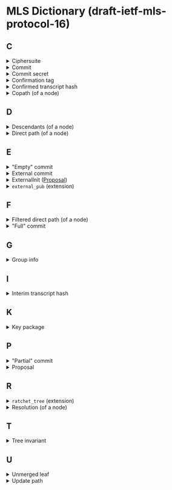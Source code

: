 # MLS Dictionary (draft-ietf-mls-protocol-16)

## C

<details>
  <summary><a name="concept_ciphersuite">Ciphersuite</a></summary>
  
  ...
  
### Ciphersuites
  
| Value           | Name                                                | R | Ref      |
|-----------------|-----------------------------------------------------|---|----------|
| 0x0000          | RESERVED                                            | - | RFC XXXX |
| 0x0001          | MLS_128_DHKEMX25519_AES128GCM_SHA256_Ed25519        | Y | RFC XXXX |
| 0x0002          | MLS_128_DHKEMP256_AES128GCM_SHA256_P256             | Y | RFC XXXX |
| 0x0003          | MLS_128_DHKEMX25519_CHACHA20POLY1305_SHA256_Ed25519 | Y | RFC XXXX |
| 0x0004          | MLS_256_DHKEMX448_AES256GCM_SHA512_Ed448            | Y | RFC XXXX |
| 0x0005          | MLS_256_DHKEMP521_AES256GCM_SHA512_P521             | Y | RFC XXXX |
| 0x0006          | MLS_256_DHKEMX448_CHACHA20POLY1305_SHA512_Ed448     | Y | RFC XXXX |
| 0x0007          | MLS_256_DHKEMP384_AES256GCM_SHA384_P384.            | Y | RFC XXXX |
| 0xf000 - 0xffff | Reserved for Private Use                            | - | RFC XXXX |

#### Ciphersuites (Composition)

| Value  | KEM    | KDF    | AEAD   | Hash   | Signature              |
|--------|--------|--------|--------|--------|------------------------|
| 0x0001 | 0x0020 | 0x0001 | 0x0001 | SHA256 | ed25519                |
| 0x0002 | 0x0010 | 0x0001 | 0x0001 | SHA256 | ecdsa_secp256r1_sha256 |
| 0x0003 | 0x0020 | 0x0001 | 0x0003 | SHA256 | ed25519                |
| 0x0004 | 0x0021 | 0x0003 | 0x0002 | SHA512 | ed448                  |
| 0x0005 | 0x0012 | 0x0003 | 0x0002 | SHA512 | ecdsa_secp521r1_sha512 |
| 0x0006 | 0x0021 | 0x0003 | 0x0003 | SHA512 | ed448                  |
| 0x0007 | 0x0011 | 0x0002 | 0x0002 | SHA384 | ecdsa_secp384r1_sha384 |

#### KEM

| Value  | KEM                        | Nsecret | Nenc | Npk | Nsk | Auth | Reference              |
|--------|----------------------------|---------|------|-----|-----|------|------------------------|
| 0x0000 | Reserved                   | N/A     | N/A  | N/A | N/A | yes  | RFC 9180               |
| 0x0010 | DHKEM(P-256, HKDF-SHA256)  | 32      | 65   | 65  | 32  | yes  | [NISTCurves], RFC 5869 |
| 0x0011 | DHKEM(P-384, HKDF-SHA384)  | 48      | 97   | 97  | 48  | yes  | [NISTCurves], RFC 5869 |
| 0x0012 | DHKEM(P-521, HKDF-SHA512)  | 64      | 133  | 133 | 66  | yes  | [NISTCurves], RFC 5869 |
| 0x0020 | DHKEM(X25519, HKDF-SHA256) | 32      | 32   | 32  | 32  | yes  | RFC 5869, RFC 7748     |
| 0x0021 | DHKEM(X448, HKDF-SHA512)   | 64      | 56   | 56  | 56  | yes  | RFC 5869, RFC 7748     |

#### Key Derivation Functions (KDFs)
  
| Value  | KDF         | Nh  | Reference |
|--------|-------------|-----|-----------|
| 0x0000 | Reserved    | N/A | RFC 9180  |
| 0x0001 | HKDF-SHA256 | 32  | RFC 5869  |
| 0x0002 | HKDF-SHA384 | 48  | RFC 5869  |
| 0x0003 | HKDF-SHA512 | 64  | RFC 5869  |

#### AEAD

| Value  | AEAD             | Nk  | Nn  | Nt  | Reference |
|--------|------------------|-----|-----|-----|-----------|
| 0x0000 | Reserved         | N/A | N/A | N/A | RFC 9180  |
| 0x0001 | AES-128-GCM      | 16  | 12  | 16  | [GCM]     |
| 0x0002 | AES-256-GCM      | 32  | 12  | 16  | [GCM]     |
| 0x0003 | ChaCha20Poly1305 | 32  | 12  | 16  | RFC 8439  |
| 0xFFFF | Export-only      | N/A | N/A | N/A | RFC 9180  |

</details>

<details>
  <summary><a name="concept_commit">Commit</a></summary>
  
...
</details>

<details>
  <summary><a name="concept_commit_secret">Commit secret</a></summary>
  
  `path_secret[n+1]`
</details>

<details>
  <summary><a name="concept_confirmation_tag">Confirmation tag</a></summary>
  
  A MAC over the [confirmed transcript hash](#concept_confirmed_transcript_hash) (calculated by using the `confirmation_key`).
  It confirms that the members of the group have arrived at the same state of the group, because the confirmed transcript hash covers every commit and (although indirectly) every proposal.
</details>

<details>
  <summary><a name="concept_confirmed_transcript_hash">Confirmed transcript hash</a></summary>
  
  A running (chained) hash over the whole history of `Commit` messages including the most recent `Commit`. 
  `Proposal`s are indirectly included through the `ProposalRef`s in the `Commit` that applied them.
  The hash of a `Commit` (and a `Proposal` to obtain a `ProposalRef`) is calculated over the `MLSAuthenticatedContent` in which it was sent.
</details>

<details>
  <summary><a name="concept_copath">Copath (of a node)</a></summary>
  
  The copath of a node is the node's sibling concatenated with the list of siblings of all the nodes in its direct path, excluding the root.
  

  ### Example (A):

```mermaid
%%{ init: { "theme": "neutral" } }%%

graph TD;
    N0("0 (A)")
    N1("1")
    N2("2 (B)")
    N3("3")
    N4("4 (C)")
    N5("5")
    N6("6 (D)")
    N7("7")
    N8("8 (E)")
    N9("9")
    N10("10 (F)")
    N11("11")
    N12("12 (G)")
    N13("13")
    N14("14 (H)")
    
    N7 --> N3
    N7 --> N11
    
    N3 --> N1
    N3 --> N5
    N11 --> N9
    N11 --> N13

    N1 --> N0
    N1 --> N2
    N5 --> N4
    N5 --> N6
    N9 --> N8
    N9 --> N10
    N13 --> N12
    N13 --> N14

    style N0 fill:#ffffff,stroke-dasharray: 5 5
    style N2 fill:#aaaaff,stroke-dasharray: 5 5
    style N5 fill:#aaaaff,stroke-dasharray: 5 5
    style N11 fill:#aaaaff,stroke-dasharray: 5 5
    style N7 fill:#ffffff,stroke-dasharray: 5 5

```
  
</details>

## D

<details>
  <summary><a name="concept_descendants">Descendants (of a node)</a></summary>
  
  ...
</details>

<details>
  <summary><a name="concept_direct_path">Direct path (of a node)</a></summary>
  
  The direct path of a root is the empty list, and of any other node is the concatenation of that node's parent along with the parent's direct path.
  
  ### Example (A):

```mermaid
%%{ init: { "theme": "neutral" } }%%

graph TD;
    N0("0 (A)")
    N1("1")
    N2("2 (B)")
    N3("3")
    N4("4 (C)")
    N5("5")
    N6("6 (D)")
    N7("7")
    N8("8 (E)")
    N9("9")
    N10("10 (F)")
    N11("11")
    N12("12 (G)")
    N13("13")
    N14("14 (H)")
    
    N7 --> N3
    N7 --> N11
    
    N3 --> N1
    N3 --> N5
    N11 --> N9
    N11 --> N13

    N1 --> N0
    N1 --> N2
    N5 --> N4
    N5 --> N6
    N9 --> N8
    N9 --> N10
    N13 --> N12
    N13 --> N14

    style N0 fill:#ffffff,stroke-dasharray: 5 5
    style N1 fill:#aaaaff,stroke-dasharray: 5 5
    style N3 fill:#aaaaff,stroke-dasharray: 5 5
    style N7 fill:#aaaaff,stroke-dasharray: 5 5
```
  
  ### Example (F)
  
```mermaid
%%{ init: { "theme": "neutral" } }%%

graph TD;
    N0("0 (A)")
    N1("1")
    N2("2 (B)")
    N3("3")
    N4("4 (C)")
    N5("5")
    N6("6 (D)")
    N7("7")
    N8("8 (E)")
    N9("9")
    N10("10 (F)")
    N11("11")
    N12("12 (G)")
    N13("13")
    N14("14 (H)")
    
    N7 --> N3
    N7 --> N11
    
    N3 --> N1
    N3 --> N5
    N11 --> N9
    N11 --> N13

    N1 --> N0
    N1 --> N2
    N5 --> N4
    N5 --> N6
    N9 --> N8
    N9 --> N10
    N13 --> N12
    N13 --> N14

    style N10 fill:#ffffff,stroke-dasharray: 5 5
    style N9 fill:#aaaaff,stroke-dasharray: 5 5
    style N11 fill:#aaaaff,stroke-dasharray: 5 5
    style N7 fill:#aaaaff,stroke-dasharray: 5 5
```
  
</details>

## E

<details>
  <summary><a name="term_empty_commit">"Empty" commit</a></summary>

  A commit that references no proposals.
</details>

<details>
  <summary><a name="concept_external_commit">External commit</a></summary>
  
  A mechanism for new members (external parties that want to become members of the group) to add themselves to a group, without requiring that an existing member has to come online to issue a Commit that references an Add Proposal. New members can create an External Commit if they have access to the current [group info](#structure_group_info) (that contains an [`external_pub` extension](#extension_external_pub)). External Commits work like regular Commits, however, their content has to meet a specific set of requirements.
</details>

<details>
  <summary><a name="proposal_external_init">ExternalInit (<a href="#concept_proposal">Proposal</a>)</a></summary>
  
  A proposal used by new members to join a group by using an [external commit](#concept_external_commit). This proposal can only be used in that context.
</details>

<details>
  <summary><a name="extension_external_pub"><code>external_pub</code> (extension)</a></summary>

  A [group info](#structure_group_info) extension required to allow external commits.
</details>

## F

<details>
  <summary><a name="concept_filtered_direct_path">Filtered direct path (of a node)</a></summary>
  
  The filtered direct path of a leaf node L is the node's [direct path](#concept_direct_path), with any node removed whose child on the [copath](#concept_copath) of L has an empty [resolution](#concept_resolution).
  
  
  Idea: The removed nodes do not need their own key pairs because encrypting to the node's key pair would be equivalent to encrypting to its non-copath child.

  ### FAQ
  
  * "Which child on the copath of L? Arn't there always two children?" -> There is exactly one "child on the copath of L", thus we do not to say which one, left or right. The picture below makes this clearer.

  ### Example (A)

* `[1, 3, 7] == direct_path(0)`
* `[2, 5, 11] == copath(0)`

* `[1, 7] == filtered_direct_path(0)`

```mermaid
%%{ init: { "theme": "neutral" } }%%

graph TD;
    N0("0 (A)")
    N1("1")
    N2("2 (B)")
    N3("3 (filtered out)")
    N4("_")
    N5("_ (5)")
    N6("_")
    N7("7")
    N8("8 (E)")
    N9("9")
    N10("10 (F)")
    N11("11")
    N12("12 (G)")
    N13("13")
    N14("14 (H)")
    
    N7 --> N3
    N7 --> N11
    
    N3 --> N1
    N3 --> N5
    N11 --> N9
    N11 --> N13

    N1 --> N0
    N1 --> N2
    N5 --> N4
    N5 --> N6
    N9 --> N8
    N9 --> N10
    N13 --> N12
    N13 --> N14

    style N0 fill:#ffffff,stroke-dasharray: 5 5
    style N1 fill:#aaaaff,stroke-dasharray: 5 5
    style N3 fill:#aaaaff,stroke-dasharray: 5 5
    style N7 fill:#aaaaff,stroke-dasharray: 5 5

    style N2 fill:#ddaaaa,stroke-dasharray: 5 5
    style N5 fill:#ddaaaa,stroke-dasharray: 5 5
    style N11 fill:#ddaaaa,stroke-dasharray: 5 5
    
```

</details>

<details>
  <summary><a name="term_full_commit">"Full" commit</a></summary>
  
  A [commit](#concept_commit) that contains a `path` field (see [Update path](#concept_update_path)).
</details>

## G

<details>
  <summary><a name="structure_group_info">Group info</a></summary>
  
  A structure that holds information to bootstrap a local group state when joining through a [Welcome] or an [External Commit].
   
  Two extensions are allowed:
  * [`external_pub`](#extension_external_pub): The public key `external_pub` can be published in the `external_pub` extension to allow non-members to join the group using an external commit.
  * [`ratchet_tree`](#extension_ratchet_tree): By default, a group info only provides the joiner with a hash of the group's ratchet tree. Thus, the joiner will need to get a copy of the ratchet tree from some source. With this extensions the ratchet tree can be included directly in the group info.

  Previous names:
  * ~PublicGroupState (PGS)~
</details>

## I

<details>
  <summary><a name="concept_interim_transcript_hash">Interim transcript hash</a></summary>
  
  A hash that covers the [confirmed transcript hash](#concept_confirmed_transcript_hash) plus the [confirmation tag](#concept_confirmation_tag) of the most recent Commit.
</details>

## K

<details>
  <summary><a name="key_package">Key package</a></summary>
  
  A (signed) data structure containing (pre-published) public information about a user. Notably, it contains a public key ("init key") that others can use to encrypt a [Welcome message] to this user. It also contains the content of the [leaf node] that should be added to the tree representing the user.
</details>

## P

<details>
  <summary><a name="term_partial_commit">"Partial" commit</a></summary>

  A commit that references proposals that do not require a path, and where the path is empty (see [Update path](#concept_update_path)).
</details>

<details>
  <summary><a name="concept_proposal">Proposal</a></summary>
  
...
</details>

## R

<details>
  <summary><a name="extension_ratchet_tree"><code>ratchet_tree</code> (extension)</a></summary>
  
  A [group info](#structure_group_info) extension that holds the ratchet tree used for [welcome] or [external commits].
</details>

<details>
  <summary><a name="concept_resolution">Resolution (of a node)</a></summary>
  
  An ordered list of non-blank nodes that collectively cover all non-blank [descendants](#concept_descendants) of the node.

  Alternativ: A depth-first, left-first enumeration of the *nearest* non-blank nodes that "collectively cover" all non-blank descendants. Collectively cover means that the covering node is an ancestor of every covered node.
  
  Note: The resolution of a non-blank node comprises the node itself, followed by its list of unmerged leaves, if any.
  
  ### Example (resolution of 11)

```mermaid
%%{ init: { "theme": "neutral" } }%%

graph TD;
    N0("0 (A)")
    N1("1")
    N2("2 (B)")
    N3("3")
    N4("4 (C)")
    N5("5")
    N6("6 (D)")
    N7("7")
    N8("8 (E)")
    N9("9")
    N10("_")
    N11("(resolution of) 11")
    N12("12 (G)")
    N13("_")
    N14("14 (H)")
    
    N7 --> N3
    N7 --> N11
    
    N3 --> N1
    N3 --> N5
    N11 --> N9
    N11 --> N13

    N1 --> N0
    N1 --> N2
    N5 --> N4
    N5 --> N6
    N9 --> N8
    N9 --> N10
    N13 --> N12
    N13 --> N14

    style N11 fill:#aaaaff,stroke-dasharray: 5 5
    style N8 fill:#aaaaaa,stroke-dasharray: 5 5
    style N9 fill:#aaaaff,stroke-dasharray: 5 5
    style N12 fill:#aaaaff,stroke-dasharray: 5 5
    style N14 fill:#aaaaff,stroke-dasharray: 5 5
```

</details>

## T

<details>
  <summary><a name="concept_tree_invariant">Tree invariant</a></summary>
  
  The private key for a node in the tree is known to a member of the group only if the node's subtree contains that member's leaf.
</details>

## U

<details>
  <summary><a name="concept_unmerged_leaf">Unmerged leaf</a></summary>
  
  The unmerged leaves array is a bookkeeping procedure to remember leaves that were added after a node was last updated.
  Used in resolution and parent-hash verification. (Description shamelessly copied from an email Théophile Wallez wrote to mls@ietf.org.)
</details>

<details>
  <summary><a name="concept_update_path">Update path</a></summary>
  
  An `UpdatePath` is a structure that contains all information required to process an update from another member.
  Notably, it contains the new leaf node and all public keys for the (filtered) direct path of the sender that issued the update.
  However, it also contains private HPKE keys for the updated nodes in an encrypted form such that they can only be decrypted by the correct members.

  ```c
  struct {
      opaque kem_output<V>;
      opaque ciphertext<V>;
  } HPKECiphertext;

  struct {
      HPKEPublicKey encryption_key; // Public HPKE key for updated node.
      HPKECiphertext encrypted_path_secret<V>; // Private HPKE key for updated node (encrypted multiple times to all "appropriate" members.)
  } UpdatePathNode;

  struct {
      LeafNode leaf_node; // The updated (new) leaf node.
      UpdatePathNode nodes<V>;
  } UpdatePath;

  struct {
      ProposalOrRef proposals<V>;
      optional<UpdatePath> path;
  } Commit;
  ```
  
  Only add, psk, reinit proposals do not require path.
  
</details>
